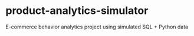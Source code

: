 # product-analytics-simulator
E-commerce behavior analytics project using simulated SQL + Python data
